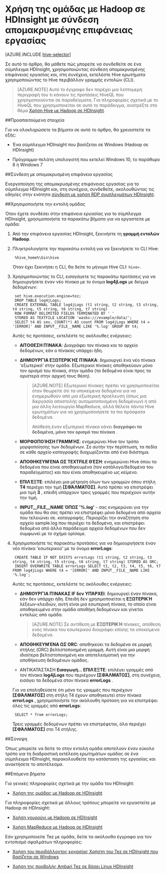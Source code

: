 <properties
   pageTitle="Χρήση Hadoop Hive και απομακρυσμένης επιφάνειας εργασίας σε HDInsight | Microsoft Azure"
   description="Μάθετε πώς μπορείτε να συνδεθείτε με σύμπλεγμα Hadoop στο HDInsight, χρησιμοποιώντας σύνδεση απομακρυσμένης επιφάνειας εργασίας και, στη συνέχεια, εκτελέστε τα ερωτήματα Hive, χρησιμοποιώντας το περιβάλλον γραμμής εντολών Hive."
   services="hdinsight"
   documentationCenter=""
   authors="Blackmist"
   manager="jhubbard"
   editor="cgronlun"
    tags="azure-portal"/>

<tags
   ms.service="hdinsight"
   ms.devlang="na"
   ms.topic="article"
   ms.tgt_pltfrm="na"
   ms.workload="big-data"
   ms.date="09/06/2016"
   ms.author="larryfr"/>

# <a name="use-hive-with-hadoop-on-hdinsight-with-remote-desktop"></a>Χρήση της ομάδας με Hadoop σε HDInsight με σύνδεση απομακρυσμένης επιφάνειας εργασίας

[AZURE.INCLUDE [hive-selector](../../includes/hdinsight-selector-use-hive.md)]

Σε αυτό το άρθρο, θα μάθετε πώς μπορείτε να συνδεθείτε σε ένα σύμπλεγμα HDInsight, χρησιμοποιώντας σύνδεση απομακρυσμένης επιφάνειας εργασίας και, στη συνέχεια, εκτελέστε Hive ερωτήματα χρησιμοποιώντας το Hive περιβάλλον γραμμής εντολών (CLI).

> [AZURE.NOTE] Αυτό το έγγραφο δεν παρέχει μια λεπτομερή περιγραφή του τι κάνουν τις προτάσεις HiveQL που χρησιμοποιούνται σε παραδείγματα. Για πληροφορίες σχετικά με το HiveQL που χρησιμοποιείται σε αυτό το παράδειγμα, ανατρέξτε στο θέμα [Χρήση Hive με Hadoop σε HDInsight](hdinsight-use-hive.md).

##<a id="prereq"></a>Προαπαιτούμενα στοιχεία

Για να ολοκληρώσετε τα βήματα σε αυτό το άρθρο, θα χρειαστείτε τα εξής:

* Ένα σύμπλεγμα HDInsight που βασίζεται σε Windows (Hadoop σε HDInsight)

* Πρόγραμμα-πελάτη υπολογιστή που εκτελεί Windows 10, το παράθυρο 8 ή Windows 7

##<a id="connect"></a>Σύνδεση με απομακρυσμένη επιφάνεια εργασίας

Ενεργοποίηση της απομακρυσμένης επιφάνειας εργασίας για το σύμπλεγμα HDInsight και, στη συνέχεια, συνδεθείτε, ακολουθώντας τις οδηγίες στην ενότητα [σύνδεση με χρήση RDP συμπλεγμάτων HDInsight](hdinsight-administer-use-management-portal.md#rdp).

##<a id="hive"></a>Χρησιμοποιήστε την εντολή ομάδας

Όταν έχετε συνδέσει στην επιφάνεια εργασίας για το σύμπλεγμα HDInsight, χρησιμοποιήστε τα παρακάτω βήματα για να εργαστείτε με ομάδα:

1. Από την επιφάνεια εργασίας HDInsight, ξεκινήστε τη **γραμμή εντολών Hadoop**.

2. Πληκτρολογήστε την παρακάτω εντολή για να ξεκινήσετε το CLI Hive:

        %hive_home%\bin\hive

    Όταν έχει ξεκινήσει η CLI, θα δείτε το μήνυμα Hive CLI: `hive>`.

3. Χρησιμοποιώντας το CLI, εισαγάγετε τις παρακάτω προτάσεις για να δημιουργήσετε έναν νέο πίνακα με το όνομα **log4jLogs** με δείγμα δεδομένων:

        set hive.execution.engine=tez;
        DROP TABLE log4jLogs;
        CREATE EXTERNAL TABLE log4jLogs (t1 string, t2 string, t3 string, t4 string, t5 string, t6 string, t7 string)
        ROW FORMAT DELIMITED FIELDS TERMINATED BY ' '
        STORED AS TEXTFILE LOCATION 'wasbs:///example/data/';
        SELECT t4 AS sev, COUNT(*) AS count FROM log4jLogs WHERE t4 = '[ERROR]' AND INPUT__FILE__NAME LIKE '%.log' GROUP BY t4;

    Αυτές τις προτάσεις, εκτελέστε τις ακόλουθες ενέργειες:

    * **ΑΠΌΘΕΣΗ ΠΊΝΑΚΑ**: Διαγράφει τον πίνακα και το αρχείο δεδομένων, εάν ο πίνακας υπάρχει ήδη.

    * **ΔΗΜΙΟΥΡΓΊΑ ΕΞΩΤΕΡΙΚΉΣ ΠΊΝΑΚΑ**: δημιουργεί ένα νέο πίνακα 'εξωτερικό' στην ομάδα. Εξωτερικοί πίνακες αποθηκεύουν μόνο τον ορισμό του πίνακα, στην ομάδα (τα δεδομένα είναι προς τα αριστερά στην αρχική τους θέση).

        > [AZURE.NOTE] Εξωτερικοί πίνακες πρέπει να χρησιμοποιείται όταν θεωρείτε ότι τα υποκείμενα δεδομένα για να ενημερωθούν από μια εξωτερική προέλευση (όπως μια διεργασία αποστολής αυτοματοποιημένη δεδομένων) ή από μια άλλη λειτουργία MapReduce, αλλά θέλετε πάντα Hive ερωτημάτων για να χρησιμοποιήσετε τα πιο πρόσφατα δεδομένα.
        >
        > Απόθεση έναν εξωτερικό πίνακα κάνει **διαγράφει τα δεδομένα, μόνο τον ορισμό του πίνακα** .

    * **ΜΟΡΦΟΠΟΊΗΣΗ ΓΡΑΜΜΉΣ**: ενημερώνει Hive τον τρόπο μορφοποίησης των δεδομένων. Σε αυτήν την περίπτωση, τα πεδία σε κάθε αρχείο καταγραφής διαχωρίζονται από ένα διάστημα.

    * **ΑΠΟΘΗΚΕΥΜΈΝΑ ΩΣ TEXTFILE ΘΈΣΗ**: ενημερώνει Hive όπου τα δεδομένα που είναι αποθηκευμένα (τον κατάλογο/δεδομένα του παραδείγματος) και που είναι αποθηκευμένο ως κείμενο.

    * **ΕΠΙΛΈΞΤΕ**: επιλέγει μια μέτρηση όλων των γραμμών όπου στήλη **Τ4** περιέχει την τιμή **[ΣΦΆΛΜΑΤΟΣ]**. Αυτό πρέπει να επιστρέψει μια τιμή **3** , επειδή υπάρχουν τρεις γραμμές που περιέχουν αυτήν την τιμή.

    * **INPUT__FILE__NAME ΌΠΩΣ '%.log'** - σας ενημερώνει για την ομάδα που θα σας πρέπει να επιστρέφει μόνο δεδομένα από αρχεία που τελειώνει σε. καταγραφής. Περιορίζει την αναζήτηση στο αρχείο sample.log που περιέχει τα δεδομένα, και επιστρέφει δεδομένα από άλλα παράδειγμα αρχεία δεδομένων που δεν συμφωνεί με το σχήμα ορίσαμε.


4. Χρησιμοποιήστε τις παρακάτω προτάσεις για να δημιουργήσετε έναν νέο πίνακα 'εσωτερικού' με το όνομα **errorLogs**:

        CREATE TABLE IF NOT EXISTS errorLogs (t1 string, t2 string, t3 string, t4 string, t5 string, t6 string, t7 string) STORED AS ORC;
        INSERT OVERWRITE TABLE errorLogs SELECT t1, t2, t3, t4, t5, t6, t7 FROM log4jLogs WHERE t4 = '[ERROR]' AND INPUT__FILE__NAME LIKE '%.log';

    Αυτές τις προτάσεις, εκτελέστε τις ακόλουθες ενέργειες:

    * **ΔΗΜΙΟΥΡΓΊΑ ΠΊΝΑΚΑΣ IF δεν ΥΠΆΡΧΕΙ**: δημιουργεί έναν πίνακα, εάν δεν υπάρχει ήδη. Επειδή δεν χρησιμοποιείται η **ΕΞΩΤΕΡΙΚΉ** λέξεων-κλειδιών, αυτή είναι μια εσωτερική πίνακα, το οποίο είναι αποθηκευμένο στην ομάδα αποθήκη δεδομένων και γίνεται εντελώς από ομάδα.

        > [AZURE.NOTE] Σε αντίθεση με **ΕΞΩΤΕΡΙΚΉ** πίνακες, απόθεση ενός πίνακα του εσωτερικού διαγράφει επίσης τα υποκείμενα δεδομένα.

    * **ΑΠΟΘΗΚΕΥΜΈΝΑ ΩΣ ORC**: αποθηκεύει τα δεδομένα σε μορφή στήλης (ORC) βελτιστοποιημένη γραμμή. Αυτή είναι μια μορφή ιδιαίτερα βελτιστοποιημένη και αποτελεσματική για την αποθήκευση δεδομένων ομάδας.

    * ΑΝΤΙΚΑΤΆΣΤΑΣΗ **Εισαγωγή... ΕΠΙΛΈΞΤΕ**: επιλέγει γραμμές από τον πίνακα **log4jLogs** που περιέχουν **[ΣΦΆΛΜΑΤΟΣ]**, στη συνέχεια, εισάγει τα δεδομένα στον πίνακα **errorLogs** .

    Για να επαληθεύσετε ότι μόνο τις γραμμές που περιέχουν **[ΣΦΆΛΜΑΤΟΣ]** στη στήλη Τ4 έχουν αποθηκευτεί στον πίνακα **errorLogs** , χρησιμοποιήστε την ακόλουθη πρόταση για να επιστρέψει όλες τις γραμμές από **errorLogs**:

        SELECT * from errorLogs;

    Τρεις γραμμές δεδομένων πρέπει να επιστρέφεται, όλα περιέχει **[ΣΦΆΛΜΑΤΟΣ]** στο Τ4 στήλης.

##<a id="summary"></a>Σύνοψη

Όπως μπορείτε να δείτε το στην εντολή ομάδα αποτελούν έναν εύκολο τρόπο για τη διαδραστική εκτέλεση ερωτημάτων ομάδας σε ένα σύμπλεγμα HDInsight, παρακολουθείτε την κατάσταση της εργασίας και ανακτήσετε το αποτέλεσμα.

##<a id="nextsteps"></a>Επόμενα βήματα

Για γενικές πληροφορίες σχετικά με την ομάδα του HDInsight:

* [Χρήση της ομάδας με Hadoop σε HDInsight](hdinsight-use-hive.md)

Για πληροφορίες σχετικά με άλλους τρόπους μπορείτε να εργαστείτε με Hadoop σε HDInsight:

* [Χρήση γουρούνι με Hadoop σε HDInsight](hdinsight-use-pig.md)

* [Χρήση MapReduce με Hadoop σε HDInsight](hdinsight-use-mapreduce.md)

Εάν χρησιμοποιείτε Tez με ομάδα, δείτε τα ακόλουθα έγγραφα για τον εντοπισμό σφαλμάτων πληροφορίες:

* [Χρήση του περιβάλλοντος εργασίας Χρήστη του Tez σε HDInsight που βασίζεται σε Windows](hdinsight-debug-tez-ui.md)

* [Χρήση της προβολής Ambari Tez σε βάσει Linux HDInsight](hdinsight-debug-ambari-tez-view.md)

[1]: ../HDInsight/hdinsight-hadoop-visual-studio-tools-get-started.md

[hdinsight-sdk-documentation]: http://msdnstage.redmond.corp.microsoft.com/library/dn479185.aspx

[azure-purchase-options]: http://azure.microsoft.com/pricing/purchase-options/
[azure-member-offers]: http://azure.microsoft.com/pricing/member-offers/
[azure-free-trial]: http://azure.microsoft.com/pricing/free-trial/

[apache-tez]: http://tez.apache.org
[apache-hive]: http://hive.apache.org/
[apache-log4j]: http://en.wikipedia.org/wiki/Log4j
[hive-on-tez-wiki]: https://cwiki.apache.org/confluence/display/Hive/Hive+on+Tez
[import-to-excel]: http://azure.microsoft.com/documentation/articles/hdinsight-connect-excel-power-query/


[hdinsight-use-oozie]: hdinsight-use-oozie.md
[hdinsight-analyze-flight-data]: hdinsight-analyze-flight-delay-data.md





[hdinsight-provision]: hdinsight-provision-clusters.md
[hdinsight-submit-jobs]: hdinsight-submit-hadoop-jobs-programmatically.md
[hdinsight-upload-data]: hdinsight-upload-data.md


[Powershell-install-configure]: ../powershell-install-configure.md
[powershell-here-strings]: http://technet.microsoft.com/library/ee692792.aspx

